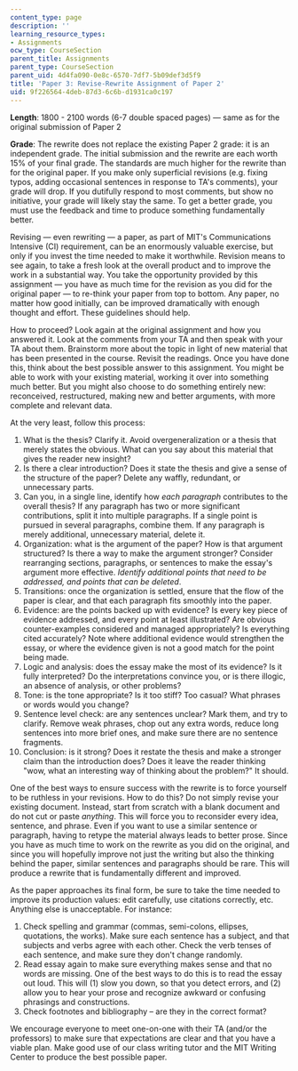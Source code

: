 ```yaml
---
content_type: page
description: ''
learning_resource_types:
- Assignments
ocw_type: CourseSection
parent_title: Assignments
parent_type: CourseSection
parent_uid: 4d4fa090-0e8c-6570-7df7-5b09def3d5f9
title: 'Paper 3: Revise-Rewrite Assignment of Paper 2'
uid: 9f226564-4deb-87d3-6c6b-d1931ca0c197
---
```


**Length**: 1800 - 2100 words (6-7 double spaced pages) — same as for the original submission of Paper 2

**Grade**: The rewrite does not replace the existing Paper 2 grade: it is an independent grade. The initial submission and the rewrite are each worth 15% of your final grade. The standards are much higher for the rewrite than for the original paper. If you make only superficial revisions (e.g. fixing typos, adding occasional sentences in response to TA's comments), your grade will drop. If you dutifully respond to most comments, but show no initiative, your grade will likely stay the same. To get a better grade, you must use the feedback and time to produce something fundamentally better.

Revising — even rewriting — a paper, as part of MIT's Communications Intensive (CI) requirement, can be an enormously valuable exercise, but only if you invest the time needed to make it worthwhile. Revision means to see again, to take a fresh look at the overall product and to improve the work in a substantial way. You take the opportunity provided by this assignment — you have as much time for the revision as you did for the original paper — to re-think your paper from top to bottom. Any paper, no matter how good initially, can be improved dramatically with enough thought and effort. These guidelines should help.

How to proceed? Look again at the original assignment and how you answered it. Look at the comments from your TA and then speak with your TA about them. Brainstorm more about the topic in light of new material that has been presented in the course. Revisit the readings. Once you have done this, think about the best possible answer to this assignment. You might be able to work with your existing material, working it over into something much better. But you might also choose to do something entirely new: reconceived, restructured, making new and better arguments, with more complete and relevant data.

At the very least, follow this process:

1.  What is the thesis? Clarify it. Avoid overgeneralization or a thesis that merely states the obvious. What can you say about this material that gives the reader new insight?
2.  Is there a clear introduction? Does it state the thesis and give a sense of the structure of the paper? Delete any waffly, redundant, or unnecessary parts.
3.  Can you, in a single line, identify how _each paragraph_ contributes to the overall thesis? If any paragraph has two or more significant contributions, split it into multiple paragraphs. If a single point is pursued in several paragraphs, combine them. If any paragraph is merely additional, unnecessary material, delete it.
4.  Organization: what is the argument of the paper? How is that argument structured? Is there a way to make the argument stronger? Consider rearranging sections, paragraphs, or sentences to make the essay's argument more effective. _Identify additional points that need to be addressed, and points that can be deleted_.
5.  Transitions: once the organization is settled, ensure that the flow of the paper is clear, and that each paragraph fits smoothly into the paper.
6.  Evidence: are the points backed up with evidence? Is every key piece of evidence addressed, and every point at least illustrated? Are obvious counter-examples considered and managed appropriately? Is everything cited accurately? Note where additional evidence would strengthen the essay, or where the evidence given is not a good match for the point being made.
7.  Logic and analysis: does the essay make the most of its evidence? Is it fully interpreted? Do the interpretations convince you, or is there illogic, an absence of analysis, or other problems?
8.  Tone: is the tone appropriate? Is it too stiff? Too casual? What phrases or words would you change?
9.  Sentence level check: are any sentences unclear? Mark them, and try to clarify. Remove weak phrases, chop out any extra words, reduce long sentences into more brief ones, and make sure there are no sentence fragments.
10.  Conclusion: is it strong? Does it restate the thesis and make a stronger claim than the introduction does? Does it leave the reader thinking "wow, what an interesting way of thinking about the problem?" It should.

One of the best ways to ensure success with the rewrite is to force yourself to be ruthless in your revisions. How to do this? Do not simply revise your existing document. Instead, start from scratch with a blank document and do not cut or paste _anything_. This will force you to reconsider every idea, sentence, and phrase. Even if you want to use a similar sentence or paragraph, having to retype the material always leads to better prose. Since you have as much time to work on the rewrite as you did on the original, and since you will hopefully improve not just the writing but also the thinking behind the paper, similar sentences and paragraphs should be rare. This will produce a rewrite that is fundamentally different and improved.

As the paper approaches its final form, be sure to take the time needed to improve its production values: edit carefully, use citations correctly, etc. Anything else is unacceptable. For instance:

1.  Check spelling and grammar (commas, semi-colons, ellipses, quotations, the works). Make sure each sentence has a subject, and that subjects and verbs agree with each other. Check the verb tenses of each sentence, and make sure they don't change randomly.
2.  Read essay again to make sure everything makes sense and that no words are missing. One of the best ways to do this is to read the essay out loud. This will (1) slow you down, so that you detect errors, and (2) allow you to hear your prose and recognize awkward or confusing phrasings and constructions.
3.  Check footnotes and bibliography – are they in the correct format?

We encourage everyone to meet one-on-one with their TA (and/or the professors) to make sure that expectations are clear and that you have a viable plan. Make good use of our class writing tutor and the MIT Writing Center to produce the best possible paper.